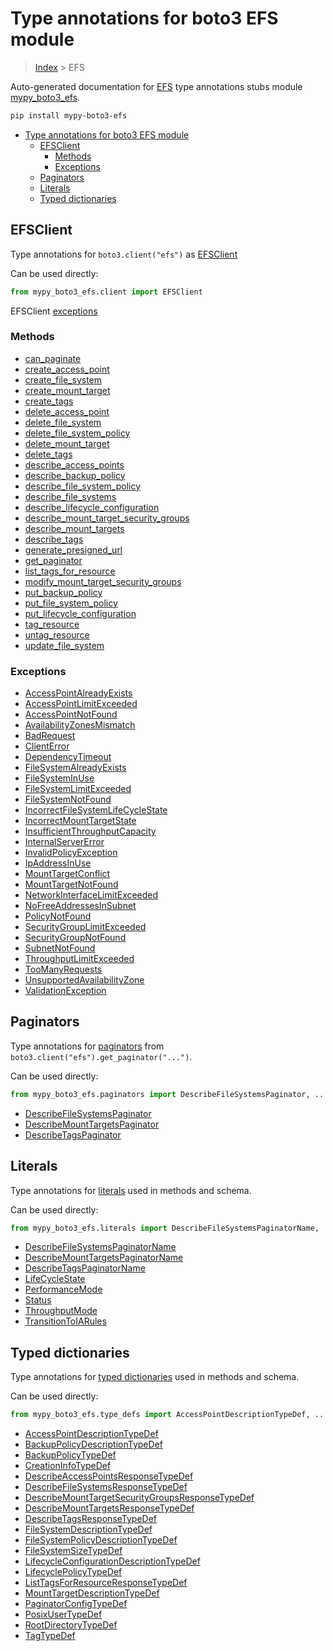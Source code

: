 # Type annotations for boto3 EFS module

> [Index](..) > EFS

Auto-generated documentation for
[EFS](https://boto3.amazonaws.com/v1/documentation/api/latest/reference/services/efs.html#EFS)
type annotations stubs module
[mypy_boto3_efs](https://pypi.org/project/mypy-boto3-efs/).

```bash
pip install mypy-boto3-efs
```

- [Type annotations for boto3 EFS module](#type-annotations-for-boto3-efs-module)
  - [EFSClient](#efsclient)
    - [Methods](#methods)
    - [Exceptions](#exceptions)
  - [Paginators](#paginators)
  - [Literals](#literals)
  - [Typed dictionaries](#typed-dictionaries)

## EFSClient

Type annotations for `boto3.client("efs")` as [EFSClient](./client.md)

Can be used directly:

```python
from mypy_boto3_efs.client import EFSClient
```

EFSClient [exceptions](./client.md#exceptions)

### Methods

- [can_paginate](./client.md#can-paginate)
- [create_access_point](./client.md#create-access-point)
- [create_file_system](./client.md#create-file-system)
- [create_mount_target](./client.md#create-mount-target)
- [create_tags](./client.md#create-tags)
- [delete_access_point](./client.md#delete-access-point)
- [delete_file_system](./client.md#delete-file-system)
- [delete_file_system_policy](./client.md#delete-file-system-policy)
- [delete_mount_target](./client.md#delete-mount-target)
- [delete_tags](./client.md#delete-tags)
- [describe_access_points](./client.md#describe-access-points)
- [describe_backup_policy](./client.md#describe-backup-policy)
- [describe_file_system_policy](./client.md#describe-file-system-policy)
- [describe_file_systems](./client.md#describe-file-systems)
- [describe_lifecycle_configuration](./client.md#describe-lifecycle-configuration)
- [describe_mount_target_security_groups](./client.md#describe-mount-target-security-groups)
- [describe_mount_targets](./client.md#describe-mount-targets)
- [describe_tags](./client.md#describe-tags)
- [generate_presigned_url](./client.md#generate-presigned-url)
- [get_paginator](./client.md#get-paginator)
- [list_tags_for_resource](./client.md#list-tags-for-resource)
- [modify_mount_target_security_groups](./client.md#modify-mount-target-security-groups)
- [put_backup_policy](./client.md#put-backup-policy)
- [put_file_system_policy](./client.md#put-file-system-policy)
- [put_lifecycle_configuration](./client.md#put-lifecycle-configuration)
- [tag_resource](./client.md#tag-resource)
- [untag_resource](./client.md#untag-resource)
- [update_file_system](./client.md#update-file-system)

### Exceptions

- [AccessPointAlreadyExists](./client.md#accesspointalreadyexists)
- [AccessPointLimitExceeded](./client.md#accesspointlimitexceeded)
- [AccessPointNotFound](./client.md#accesspointnotfound)
- [AvailabilityZonesMismatch](./client.md#availabilityzonesmismatch)
- [BadRequest](./client.md#badrequest)
- [ClientError](./client.md#clienterror)
- [DependencyTimeout](./client.md#dependencytimeout)
- [FileSystemAlreadyExists](./client.md#filesystemalreadyexists)
- [FileSystemInUse](./client.md#filesysteminuse)
- [FileSystemLimitExceeded](./client.md#filesystemlimitexceeded)
- [FileSystemNotFound](./client.md#filesystemnotfound)
- [IncorrectFileSystemLifeCycleState](./client.md#incorrectfilesystemlifecyclestate)
- [IncorrectMountTargetState](./client.md#incorrectmounttargetstate)
- [InsufficientThroughputCapacity](./client.md#insufficientthroughputcapacity)
- [InternalServerError](./client.md#internalservererror)
- [InvalidPolicyException](./client.md#invalidpolicyexception)
- [IpAddressInUse](./client.md#ipaddressinuse)
- [MountTargetConflict](./client.md#mounttargetconflict)
- [MountTargetNotFound](./client.md#mounttargetnotfound)
- [NetworkInterfaceLimitExceeded](./client.md#networkinterfacelimitexceeded)
- [NoFreeAddressesInSubnet](./client.md#nofreeaddressesinsubnet)
- [PolicyNotFound](./client.md#policynotfound)
- [SecurityGroupLimitExceeded](./client.md#securitygrouplimitexceeded)
- [SecurityGroupNotFound](./client.md#securitygroupnotfound)
- [SubnetNotFound](./client.md#subnetnotfound)
- [ThroughputLimitExceeded](./client.md#throughputlimitexceeded)
- [TooManyRequests](./client.md#toomanyrequests)
- [UnsupportedAvailabilityZone](./client.md#unsupportedavailabilityzone)
- [ValidationException](./client.md#validationexception)

## Paginators

Type annotations for [paginators](./paginators.md) from
`boto3.client("efs").get_paginator("...")`.

Can be used directly:

```python
from mypy_boto3_efs.paginators import DescribeFileSystemsPaginator, ...
```

- [DescribeFileSystemsPaginator](./paginators.md#describefilesystemspaginator)
- [DescribeMountTargetsPaginator](./paginators.md#describemounttargetspaginator)
- [DescribeTagsPaginator](./paginators.md#describetagspaginator)

## Literals

Type annotations for [literals](./literals.md) used in methods and schema.

Can be used directly:

```python
from mypy_boto3_efs.literals import DescribeFileSystemsPaginatorName, ...
```

- [DescribeFileSystemsPaginatorName](./literals.md#describefilesystemspaginatorname)
- [DescribeMountTargetsPaginatorName](./literals.md#describemounttargetspaginatorname)
- [DescribeTagsPaginatorName](./literals.md#describetagspaginatorname)
- [LifeCycleState](./literals.md#lifecyclestate)
- [PerformanceMode](./literals.md#performancemode)
- [Status](./literals.md#status)
- [ThroughputMode](./literals.md#throughputmode)
- [TransitionToIARules](./literals.md#transitiontoiarules)

## Typed dictionaries

Type annotations for [typed dictionaries](./type_defs.md) used in methods and
schema.

Can be used directly:

```python
from mypy_boto3_efs.type_defs import AccessPointDescriptionTypeDef, ...
```

- [AccessPointDescriptionTypeDef](./type_defs.md#accesspointdescriptiontypedef)
- [BackupPolicyDescriptionTypeDef](./type_defs.md#backuppolicydescriptiontypedef)
- [BackupPolicyTypeDef](./type_defs.md#backuppolicytypedef)
- [CreationInfoTypeDef](./type_defs.md#creationinfotypedef)
- [DescribeAccessPointsResponseTypeDef](./type_defs.md#describeaccesspointsresponsetypedef)
- [DescribeFileSystemsResponseTypeDef](./type_defs.md#describefilesystemsresponsetypedef)
- [DescribeMountTargetSecurityGroupsResponseTypeDef](./type_defs.md#describemounttargetsecuritygroupsresponsetypedef)
- [DescribeMountTargetsResponseTypeDef](./type_defs.md#describemounttargetsresponsetypedef)
- [DescribeTagsResponseTypeDef](./type_defs.md#describetagsresponsetypedef)
- [FileSystemDescriptionTypeDef](./type_defs.md#filesystemdescriptiontypedef)
- [FileSystemPolicyDescriptionTypeDef](./type_defs.md#filesystempolicydescriptiontypedef)
- [FileSystemSizeTypeDef](./type_defs.md#filesystemsizetypedef)
- [LifecycleConfigurationDescriptionTypeDef](./type_defs.md#lifecycleconfigurationdescriptiontypedef)
- [LifecyclePolicyTypeDef](./type_defs.md#lifecyclepolicytypedef)
- [ListTagsForResourceResponseTypeDef](./type_defs.md#listtagsforresourceresponsetypedef)
- [MountTargetDescriptionTypeDef](./type_defs.md#mounttargetdescriptiontypedef)
- [PaginatorConfigTypeDef](./type_defs.md#paginatorconfigtypedef)
- [PosixUserTypeDef](./type_defs.md#posixusertypedef)
- [RootDirectoryTypeDef](./type_defs.md#rootdirectorytypedef)
- [TagTypeDef](./type_defs.md#tagtypedef)
